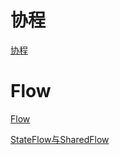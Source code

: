 # 协程

[协程](./mds/协程.md)

# Flow

[Flow](./mds/Flow.md)

[StateFlow与SharedFlow](./mds/StateFlow与SharedFlow.md)